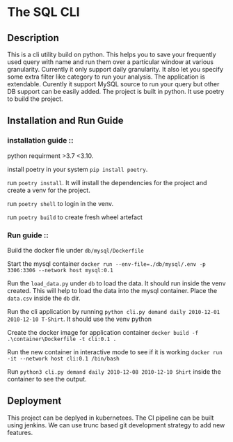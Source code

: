 # The SQL CLI

## Description 

This is a cli utility build on python. This helps you to save your frequently used query with name and run them over a particular window at various granularity. Currently it only support daily granularity. It also let you specify some extra filter like category to run your analysis. The application is extendable. Curently it support MySQL source to run your query but other DB support can be easily added. The project is built in python. It use poetry to build the project. 




## Installation and Run Guide


### installation guide ::

python requirment >3.7 <3.10.

install poetry in your system `pip install poetry`.

run `poetry install`. It will install the dependencies for the project and create a venv for the project. 

run `poetry shell` to login in the venv.

run `poetry build` to create fresh wheel artefact


### Run guide ::

Build the docker file under `db/mysql/Dockerfile`

Start the mysql container `docker run --env-file=./db/mysql/.env -p 3306:3306 --network host mysql:0.1`

Run the `load_data.py` under `db` to load the data. It should run inside the venv created. This will help to load the data into the mysql container. Place the `data.csv` inside the `db` dir. 

Run the cli application by running `python cli.py demand daily 2010-12-01 2010-12-10 T-Shirt`. It should use the venv python

Create the docker image for application container `docker build -f .\container\Dockerfile -t cli:0.1 .`

Run the new container in interactive mode to see if it is working `docker run -it --network host cli:0.1 /bin/bash`

Run `python3 cli.py demand daily 2010-12-08 2010-12-10 Shirt` inside the container to see the output.



## Deployment

This project can be deplyed in kubernetees. The CI pipeline can be built using jenkins. We can use trunc based git development strategy to add new features. 